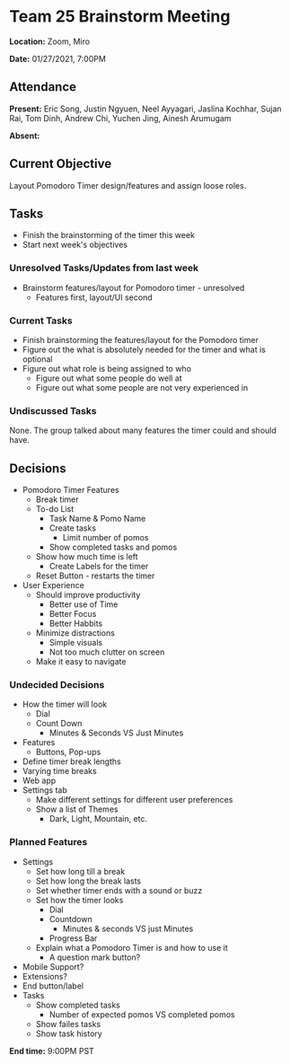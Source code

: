 # Team 25 Brainstorm Meeting

**Location:** Zoom, Miro

**Date:** 01/27/2021, 7:00PM

## Attendance

**Present:** Eric Song, Justin Ngyuen, Neel Ayyagari, Jaslina Kochhar, Sujan Rai, Tom Dinh, Andrew Chi, Yuchen Jing, Ainesh Arumugam

**Absent:** 

## Current Objective
Layout Pomodoro Timer design/features and assign loose roles. 

## Tasks
* Finish the brainstorming of the timer this week
* Start next week's objectives

### Unresolved Tasks/Updates from last week
* Brainstorm features/layout for Pomodoro timer - unresolved
  * Features first, layout/UI second

### Current Tasks
* Finish brainstorming the features/layout for the Pomodoro timer
* Figure out the what is absolutely needed for the timer and what is optional
* Figure out what role is being assigned to who
  * Figure out what some people do well at
  * Figure out what some people are not very experienced in
  
### Undiscussed Tasks
None. The group talked about many features the timer could and should have.

## Decisions
* Pomodoro Timer Features
  * Break timer
  * To-do List
    * Task Name & Pomo Name
    * Create tasks
      * Limit number of pomos
    * Show completed tasks and pomos
  * Show how much time is left
    * Create Labels for the timer
  * Reset Button - restarts the timer
* User Experience
  * Should improve productivity
    * Better use of Time
    * Better Focus
    * Better Habbits
  * Minimize distractions
    * Simple visuals
    * Not too much clutter on screen
  * Make it easy to navigate
 
### Undecided Decisions
* How the timer will look
  * Dial
  * Count Down
    * Minutes & Seconds VS Just Minutes
* Features
  * Buttons, Pop-ups
* Define timer break lengths
* Varying time breaks
* Web app
* Settings tab 
  * Make different settings for different user preferences
  * Show a list of Themes
    * Dark, Light, Mountain, etc.
  
    
### Planned Features  
* Settings
  * Set how long till a break
  * Set how long the break lasts
  * Set whether timer ends with a sound or buzz
  * Set how the timer looks  
    * Dial
    * Countdown
      * Minutes & seconds VS just Minutes
    * Progress Bar 
  * Explain what a Pomodoro Timer is and how to use it
    * A question mark button?
* Mobile Support?
* Extensions?
* End button/label
* Tasks
  * Show completed tasks
    * Number of expected pomos VS completed pomos
  * Show failes tasks
  * Show task history

**End time:** 9:00PM PST
